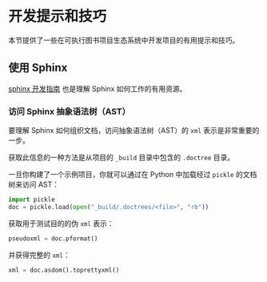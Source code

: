 # 开发提示和技巧

本节提供了一些在可执行图书项目生态系统中开发项目的有用提示和技巧。

## 使用 Sphinx

[sphinx 开发指南](https://www.sphinx-doc.org/en/master/develop.html) 也是理解 Sphinx 如何工作的有用资源。

### 访问 Sphinx 抽象语法树（AST）

要理解 Sphinx 如何组织文档，访问抽象语法树（AST）的 `xml` 表示是非常重要的一步。

获取此信息的一种方法是从项目的 `_build` 目录中包含的 `.doctree` 目录。

一旦你构建了一个示例项目，你就可以通过在 Python 中加载经过 `pickle` 的文档树来访问 AST：

```python
import pickle
doc = pickle.load(open("_build/.doctrees/<file>", "rb"))
```

获取用于测试目的的伪 `xml` 表示：

```python
pseudoxml = doc.pformat()
```

并获得完整的 `xml`：

```python
xml = doc.asdom().toprettyxml()
```